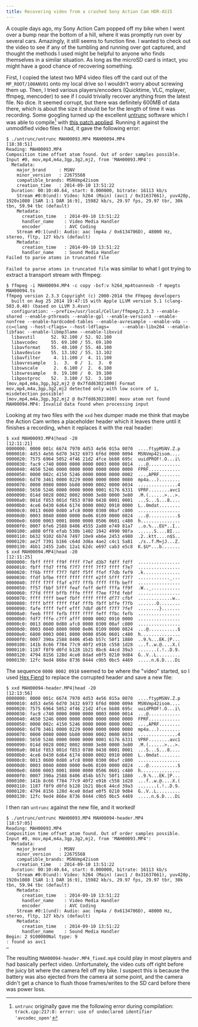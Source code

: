 ```yaml
---
title: Recovering video from a crashed Sony Action Cam HDR-AS15
---
```


A couple days ago, my Sony Action Cam popped off my bike when I went over a bump near the bottom of a hill, where it was promptly run over by several cars. Amazingly, it still seems to function fine. I wanted to check out the video to see if any of the tumbling and running over got captured, and thought the methods I used might be helpful to anyone who finds themselves in a similar situation. As long as the microSD card is intact, you might have a good chance of recovering something.

First, I copied the latest two MP4 video files off the card out of the `MP_ROOT/100ANV01` onto my local drive so I wouldn't worry about screwing them up. Then, I tried various players/encoders (Quicktime, VLC, mplayer, ffmpeg, mencoder) to see if I could trivially recover anything from the latest file. No dice. It seemed corrupt, but there was definitely 600MB of data there, which is about the size it should be for the length of time it was recording. Some googling turned up the excellent [untrunc](https://github.com/ponchio/untrunc) software which I was able to compile[^1] with [this patch applied](https://gist.githubusercontent.com/ryanfb/ad6dada779c5745e1e22/raw/3e20f3c17648815ae348980b8e2487a12478dca9/untrunc.patch). Running it against the unmodified video files I had, it gave the following error:

    $ ./untrunc/untrunc MAH00093.MP4 MAH00094.MP4                  [18:38:51]
    Reading: MAH00093.MP4
    Composition time offset atom found. Out of order samples possible.
    Input #0, mov,mp4,m4a,3gp,3g2,mj2, from 'MAH00093.MP4':
      Metadata:
        major_brand     : MSNV
        minor_version   : 22675568
        compatible_brands: MSNVmp42isom
        creation_time   : 2014-09-10 13:51:22
      Duration: 00:10:40.64, start: 0.000000, bitrate: 16113 kb/s
        Stream #0:0(und): Video: h264 (Main) (avc1 / 0x31637661), yuv420p, 1920x1080 [SAR 1:1 DAR 16:9], 15982 kb/s, 29.97 fps, 29.97 tbr, 30k tbn, 59.94 tbc (default)
        Metadata:
          creation_time   : 2014-09-10 13:51:22
          handler_name    : Video Media Handler
          encoder         : AVC Coding
        Stream #0:1(und): Audio: aac (mp4a / 0x6134706D), 48000 Hz, stereo, fltp, 127 kb/s (default)
        Metadata:
          creation_time   : 2014-09-10 13:51:22
          handler_name    : Sound Media Handler
    Failed to parse atoms in truncated file

`Failed to parse atoms in truncated file` was similar to what I got trying to extract a transport stream with ffmpeg:

    $ ffmpeg -i MAH00094.MP4 -c copy -bsf:v h264_mp4toannexb -f mpegts MAH00094.ts  
    ffmpeg version 2.3.3 Copyright (c) 2000-2014 the FFmpeg developers
      built on Aug 25 2014 19:47:15 with Apple LLVM version 5.1 (clang-503.0.40) (based on LLVM 3.4svn)
      configuration: --prefix=/usr/local/Cellar/ffmpeg/2.3.3 --enable-shared --enable-pthreads --enable-gpl --enable-version3 --enable-nonfree --enable-hardcoded-tables --enable-avresample --enable-vda --cc=clang --host-cflags= --host-ldflags=     --enable-libx264 --enable-libfaac --enable-libmp3lame --enable-libxvid
      libavutil      52. 92.100 / 52. 92.100
      libavcodec     55. 69.100 / 55. 69.100
      libavformat    55. 48.100 / 55. 48.100
      libavdevice    55. 13.102 / 55. 13.102
      libavfilter     4. 11.100 /  4. 11.100
      libavresample   1.  3.  0 /  1.  3.  0
      libswscale      2.  6.100 /  2.  6.100
      libswresample   0. 19.100 /  0. 19.100
      libpostproc    52.  3.100 / 52.  3.100
    [mov,mp4,m4a,3gp,3g2,mj2 @ 0x7fdd63021800] Format mov,mp4,m4a,3gp,3g2,mj2 detected only with low score of 1, misdetection possible!
    [mov,mp4,m4a,3gp,3g2,mj2 @ 0x7fdd63021800] moov atom not found
    MAH00094.MP4: Invalid data found when processing input

Looking at my two files with the `xxd` hex dumper made me think that maybe the Action Cam writes a placeholder header which it leaves there until it finishes a recording, when it replaces it with the real header:

    $ xxd MAH00093.MP4|head -20                                    [12:11:21]
    0000000: 0000 001c 6674 7970 4d53 4e56 015a 0070  ....ftypMSNV.Z.p
    0000010: 4d53 4e56 6d70 3432 6973 6f6d 0000 0094  MSNVmp42isom....
    0000020: 7575 6964 5052 4f46 21d2 4fce bb88 695c  uuidPROF!.O...i\
    0000030: fac9 c740 0000 0000 0000 0003 0000 0014  ...@............
    0000040: 4650 5246 0000 0000 0000 0000 0000 0000  FPRF............
    0000050: 0000 002c 4150 5246 0000 0000 0000 0002  ...,APRF........
    0000060: 6d70 3461 0000 0229 0000 0000 0000 0080  mp4a...)........
    0000070: 0000 0080 0000 bb80 0000 0002 0000 0034  ...............4
    0000080: 5650 5246 0000 0000 0000 0001 6176 6331  VPRF........avc1
    0000090: 014d 0028 0002 0002 0000 3e80 0000 3e80  .M.(......>...>.
    00000a0: 001d f853 001d f853 0780 0438 0001 0001  ...S...S...8....
    00000b0: 4ce6 0430 6d64 6174 0000 0002 0910 0000  L..0mdat........
    00000c0: 0013 0600 0d80 afc8 0000 0300 00af c800  ................
    00000d0: 0003 0040 8000 0000 0e06 0109 0000 0824  ...@...........$
    00000e0: 6800 0003 0001 8000 0000 0506 0601 c480  h...............
    00000f0: 0007 6fe6 2588 8406 4555 2a80 e749 81a7  ..o.%...EU*..I..
    0000100: a080 0ff8 efab 530b 1402 1942 4990 98fa  ......S....BI...
    0000110: b632 9102 6b74 7497 10e9 eb6e 2453 e980  .2..ktt....n$S..
    0000120: ae2f 7391 b166 c64d 3d6a 4ae2 c4c1 5a81  ./s..f.M=jJ...Z.
    0000130: 4bb1 2455 2a0c 12a1 62dc e697 cab3 e5c8  K.$U*...b.......
    $ xxd MAH00094.MP4|head -20                                    [12:11:25]
    0000000: fbff ffff ff9f ffff f7ef d3b7 fdff fdff  ................
    0000010: fbff ffd7 fff6 f7f7 ffff 7ff7 ffff f7e7  ................
    0000020: ff6b ffff f7f7 fdff f5ff ffef f7db fef9  .k..............
    0000030: ffdf bfbe ffff ffff ffff e2ff 5fff f7f7  ............_...
    0000040: 7fff f7ff ffaf e7f7 fffb ffff fffb beff  ................
    0000050: ff57 fbbf 5fff feaf feff deff fffa ff9f  .W.._...........
    0000060: f7fd ffff bffb fffe ffff f7ee f7fd febf  ................
    0000070: ffff ffff beef fbff ffff ffff df77 cfbf  .............w..
    0000080: ffff bfff ffff ff4f fffb fbff bffe f7fb  .......O........
    0000090: fafe ffff feff efff 7dbf d6ff f7f7 7fef  ........}.......
    00000a0: feeb ffff fefb ffff ffff feff ffbc fefb  ................
    00000b0: fdf7 fffe c7ff afff 0000 0002 0910 0000  ................
    00000c0: 0013 0600 0d80 afc8 0000 0300 00af c800  ................
    00000d0: 0003 0040 8000 0000 0e06 0109 0000 0824  ...@...........$
    00000e0: 6800 0003 0001 8000 0000 0506 0601 c480  h...............
    00000f0: 0007 390a 2588 8406 454b b57c 50f1 1880  ..9.%...EK.|P...
    0000100: 141b 8c66 f784 77c9 40f2 e916 c558 1d28  ...f..w.@....X.(
    0000110: 1187 f8f9 d0fd b128 1b21 8bc6 44cd 39a3  .......(.!..D.9.
    0000120: 4794 8156 128d 4ce0 8dad e0f5 0210 9d84  G..V..L.........
    0000130: 12fc 9ed4 866e 8736 0444 c9b5 0bc5 4469  .....n.6.D....Di
    
The sequence `0000 0002 0910` seemed to be where the "video" started, so I used [Hex Fiend](http://ridiculousfish.com/hexfiend/) to replace the corrupted header and save a new file:
    
    $ xxd MAH00094-header.MP4|head -20                             [12:13:56]
    0000000: 0000 001c 6674 7970 4d53 4e56 015a 0070  ....ftypMSNV.Z.p
    0000010: 4d53 4e56 6d70 3432 6973 6f6d 0000 0094  MSNVmp42isom....
    0000020: 7575 6964 5052 4f46 21d2 4fce bb88 695c  uuidPROF!.O...i\
    0000030: fac9 c740 0000 0000 0000 0003 0000 0014  ...@............
    0000040: 4650 5246 0000 0000 0000 0000 0000 0000  FPRF............
    0000050: 0000 002c 4150 5246 0000 0000 0000 0002  ...,APRF........
    0000060: 6d70 3461 0000 0229 0000 0000 0000 0080  mp4a...)........
    0000070: 0000 0080 0000 bb80 0000 0002 0000 0034  ...............4
    0000080: 5650 5246 0000 0000 0000 0001 6176 6331  VPRF........avc1
    0000090: 014d 0028 0002 0002 0000 3e80 0000 3e80  .M.(......>...>.
    00000a0: 001d f853 001d f853 0780 0438 0001 0001  ...S...S...8....
    00000b0: 4ce6 0430 6d64 6174 0000 0002 0910 0000  L..0mdat........
    00000c0: 0013 0600 0d80 afc8 0000 0300 00af c800  ................
    00000d0: 0003 0040 8000 0000 0e06 0109 0000 0824  ...@...........$
    00000e0: 6800 0003 0001 8000 0000 0506 0601 c480  h...............
    00000f0: 0007 390a 2588 8406 454b b57c 50f1 1880  ..9.%...EK.|P...
    0000100: 141b 8c66 f784 77c9 40f2 e916 c558 1d28  ...f..w.@....X.(
    0000110: 1187 f8f9 d0fd b128 1b21 8bc6 44cd 39a3  .......(.!..D.9.
    0000120: 4794 8156 128d 4ce0 8dad e0f5 0210 9d84  G..V..L.........
    0000130: 12fc 9ed4 866e 8736 0444 c9b5 0bc5 4469  .....n.6.D....Di

I then ran `untrunc` against the new file, and it worked!

    $ ./untrunc/untrunc MAH00093.MP4 MAH00094-header.MP4           [18:57:05]
    Reading: MAH00093.MP4
    Composition time offset atom found. Out of order samples possible.
    Input #0, mov,mp4,m4a,3gp,3g2,mj2, from 'MAH00093.MP4':
      Metadata:
        major_brand     : MSNV
        minor_version   : 22675568
        compatible_brands: MSNVmp42isom
        creation_time   : 2014-09-10 13:51:22
      Duration: 00:10:40.64, start: 0.000000, bitrate: 16113 kb/s
        Stream #0:0(und): Video: h264 (Main) (avc1 / 0x31637661), yuv420p, 1920x1080 [SAR 1:1 DAR 16:9], 15982 kb/s, 29.97 fps, 29.97 tbr, 30k tbn, 59.94 tbc (default)
        Metadata:
          creation_time   : 2014-09-10 13:51:22
          handler_name    : Video Media Handler
          encoder         : AVC Coding
        Stream #0:1(und): Audio: aac (mp4a / 0x6134706D), 48000 Hz, stereo, fltp, 127 kb/s (default)
        Metadata:
          creation_time   : 2014-09-10 13:51:22
          handler_name    : Sound Media Handler
    Begin: 2 9100000Nal type: 9
    : found as avc1
    …

The resulting `MAH00094-header.MP4_fixed.mp4` could play in most players and had basically perfect video. Unfortunately, the video cuts off right before the juicy bit where the camera fell off my bike. I suspect this is because the battery was also ejected from the camera at some point, and the camera didn't get a chance to flush those frames/writes to the SD card before there was power loss.

[^1]: `untrunc` originally gave me the following error during compilation: `track.cpp:217:8: error: use of undeclared identifier 'avcodec_open'`
